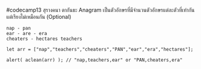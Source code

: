 #codecamp13
สุรางคนา ตากันธะ
Anagram เป็นตัวอักษรที่มีจำนวนตัวอักษรแต่ละตัวที่เท่ากัน แต่เรียงไม่เหมือนกัน (Optional)

    nap - pan
    ear - are - era
    cheaters - hectares teachers

    let arr = ["nap","teachers","cheaters","PAN","ear","era","hectares"];

    alert( aclean(arr) ); // "nap,teachers,ear" or "PAN,cheaters,era"
